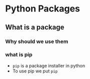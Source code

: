  # Python Packages 
 ## What is a package
### Why should we use them 
### what is pip

- ``pip`` is a package installer in python 
- To use pip we put ``` pip ```
